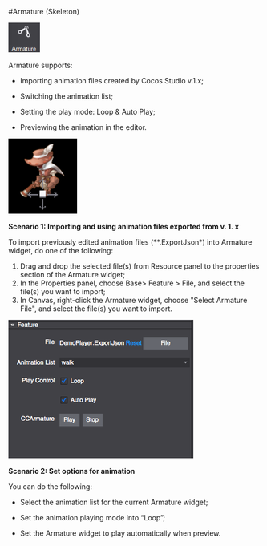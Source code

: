 #Armature (Skeleton)

![image](res/image001.png) 
 
Armature supports:
- Importing animation files created by Cocos Studio v.1.x; 

- Switching the animation list; 

- Setting  the play mode: Loop & Auto Play; 

- Previewing the animation in the editor. 

![image](res/image002.png) 
 
**Scenario 1: Importing and using animation files exported from v. 1. x**

To import previously edited animation files (**.ExportJson*) into Armature widget, do one of the following: 

1. Drag and drop the selected file(s) from Resource panel to the properties section of the Armature widget; 
2. In the Properties panel, choose Base> Feature > File, and select the file(s) you want to import; 
3. In Canvas, right-click the Armature widget, choose "Select Armature File", and select the file(s) you want to import.
 
![image](res/image003.png) 

**Scenario 2: Set options for animation** 

You can do the following:

- Select the animation list for the current Armature widget;

- Set the animation playing mode into “Loop”;

- Set the Armature widget to play automatically when preview. 


